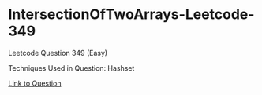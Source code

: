 # IntersectionOfTwoArrays-Leetcode-349

Leetcode Question 349 (Easy)

Techniques Used in Question:
Hashset

[Link to Question](https://leetcode.com/problems/intersection-of-two-arrays/)
